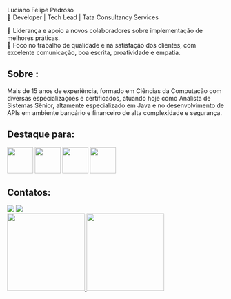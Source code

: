 

Luciano Felipe Pedroso <br>
:office: Developer | Tech Lead | Tata Consultancy Services <br>


:muscle: Liderança e apoio a novos colaboradores sobre implementação de melhores práticas. <br>
:dart:   Foco no trabalho de qualidade e na satisfação dos clientes, com excelente comunicação, boa escrita, proatividade e empatia. <br>

## Sobre :
<p> Mais de 15 anos de experiência, formado em Ciências da Computação com diversas especializações e certificados, atuando hoje como Analista de Sistemas Sênior, altamente especializado em Java e no desenvolvimento de APIs em ambiente bancário e financeiro de alta complexidade e segurança. </p>

## Destaque para:
<div>
          <img src="https://cdn.jsdelivr.net/gh/devicons/devicon@latest/icons/java/java-original.svg" width="60" height="60"/> 
          <img src="https://cdn.jsdelivr.net/gh/devicons/devicon@latest/icons/amazonwebservices/amazonwebservices-original-wordmark.svg" width="60" height="60"/>             <img src="https://cdn.jsdelivr.net/gh/devicons/devicon@latest/icons/python/python-original-wordmark.svg" width="60" height="60"/>           
          <img src="https://cdn.jsdelivr.net/gh/devicons/devicon@latest/icons/azure/azure-plain-wordmark.svg" width="60" height="60" />
</div>

## Contatos:
<div>
<a href = "mailto:pedroso.developer@gmail.com"><img loading="lazy" src="https://img.shields.io/badge/Gmail-D14836?style=for-the-badge&logo=gmail&logoColor=white" target="_blank"></a>
<a href="https://www.linkedin.com/in/https://www.linkedin.com/in/luciano-felipe-p-368b5b1a1/" target="_blank"><img loading="lazy" src="https://img.shields.io/badge/-LinkedIn-%230077B5?style=for-the-badge&logo=linkedin&logoColor=white" target="_blank"></a>   
</div>

<div>
<a href="https://github.com/lucianofelipepedroso">
<img loading="lazy" height="180em" src="https://github-readme-stats.vercel.app/api/top-langs/?username=lucianofelipepedroso&layout=compact&langs_count=7&theme=dracula"/>
<img loading="lazy" height="180em" src="https://github-readme-stats.vercel.app/api?username=lucianofelipepedroso&show_icons=true&theme=dracula&include_all_commits=true&count_private=true"/>
</div>
          
